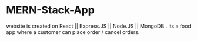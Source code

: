 # MERN-Stack-App
website is created on React || Express.JS || Node.JS || MongoDB  . its a food app where a customer can place order / cancel orders.
